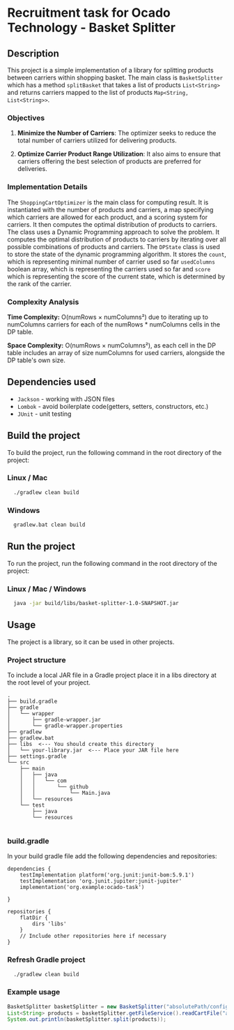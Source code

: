 # Recruitment task for Ocado Technology - Basket Splitter

## Description

This project is a simple implementation of a library for splitting products between carriers within shopping basket.
The main class is `BasketSplitter` which has a method `splitBasket` that takes a list of products `List<String>`
and returns carriers mapped to the list of products `Map<String, List<String>>`.

### Objectives

1. **Minimize the Number of Carriers**: The optimizer seeks to reduce the total number of carriers utilized for delivering products.

2. **Optimize Carrier Product Range Utilization**: It also aims to ensure that carriers offering the best selection of products are preferred for deliveries.


### Implementation Details

The `ShoppingCartOptimizer` is the main class for computing result. It is instantiated with the number of products and carriers, a map specifying which carriers are allowed for each product, and a scoring system for carriers.
It then computes the optimal distribution of products to carriers.
The class uses a Dynamic Programming approach to solve the problem. It computes the optimal distribution of products to carriers by iterating over all possible combinations of products and carriers.
The `DPState` class is used to store the state of the dynamic programming algorithm. It stores the `count`,
which is representing minimal number of carrier used so far `usedColumns` boolean array, which is representing the carriers used so far and `score` which is representing the score of the current state, which is determined by the rank of the carrier.

### Complexity Analysis

**Time Complexity:** O(numRows × numColumns²) due to iterating up to numColumns carriers for each of the numRows * numColumns cells in the DP table.

**Space Complexity:** O(numRows × numColumns²), as each cell in the DP table includes an array of size numColumns for used carriers, alongside the DP table's own size.
## Dependencies used

- `Jackson` - working with JSON files
- `Lombok` - avoid boilerplate code(getters, setters, constructors, etc.)
- `JUnit` - unit testing

## Build the project

To build the project, run the following command in the root directory of the project:

### Linux / Mac

```bash
  ./gradlew clean build
```

### Windows

```bash
  gradlew.bat clean build
```

## Run the project

To run the project, run the following command in the root directory of the project:

### Linux / Mac / Windows

```bash
  java -jar build/libs/basket-splitter-1.0-SNAPSHOT.jar
```

## Usage

The project is a library, so it can be used in other projects.

### Project structure

To include a local JAR file in a Gradle project place it in a libs directory at the root level of your project.

```
.
├── build.gradle
├── gradle
│   └── wrapper
│       ├── gradle-wrapper.jar
│       └── gradle-wrapper.properties
├── gradlew
├── gradlew.bat
├── libs  <--- You should create this directory
│   └── your-library.jar  <--- Place your JAR file here
├── settings.gradle
└── src
    ├── main
    │   ├── java
    │   │   └── com
    │   │       └── github
    │   │           └── Main.java
    │   └── resources
    └── test
        ├── java
        └── resources


```

### build.gradle

In your build gradle file add the following dependencies and repositories:

```
dependencies {
    testImplementation platform('org.junit:junit-bom:5.9.1')
    testImplementation 'org.junit.jupiter:junit-jupiter'
    implementation('org.example:ocado-task')

}

repositories {
    flatDir {
        dirs 'libs'
    }
    // Include other repositories here if necessary
}
```

### Refresh Gradle project

```bash
  ./gradlew clean build
```

### Example usage

```java
BasketSplitter basketSplitter = new BasketSplitter("absolutePath/config.json");
List<String> products = basketSplitter.getFileService().readCartFile("absolutePath/products.json");
System.out.println(basketSplitter.split(products));
```




